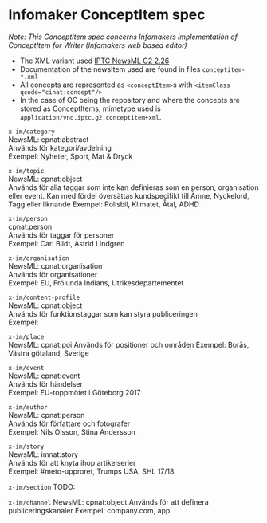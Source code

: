 # Infomaker ConceptItem spec
*Note: This ConceptItem spec concerns Infomakers implementation of ConceptItem for Writer (Infomakers web based editor)*

- The XML variant used [IPTC NewsML G2 2.26](https://iptc.org/standards/newsml-g2/)
- Documentation of the newsItem used are found in files `conceptitem-*.xml`
- All concepts are represented as `<conceptItem>`s with `<itemClass qcode="cinat:concept"/>`
- In the case of OC being the repository and where the concepts are stored as ConceptItems, mimetype used is `application/vnd.iptc.g2.conceptitem+xml`.

`x-im/category`  
NewsML: cpnat:abstract  
Används för kategori/avdelning  
Exempel: Nyheter, Sport, Mat & Dryck  

`x-im/topic`  
NewsML: cpnat:object  
Används för alla taggar som inte kan definieras som en person, organisation eller event. Kan med fördel översättas kundspecifikt till Ämne, Nyckelord, Tagg eller liknande 
Exempel: Polisbil, Klimatet, Åtal, ADHD 
	
`x-im/person`  
cpnat:person  
Används för taggar för personer  
Exempel: Carl Bildt, Astrid Lindgren  

`x-im/organisation`  
NewsML: cpnat:organisation  
Används för organisationer  
Exempel: EU, Frölunda Indians, Utrikesdepartementet  

`x-im/content-profile`  
NewsML: cpnat:object  
Används för funktionstaggar som kan styra publiceringen  
Exempel:  

`x-im/place`  
NewsML: cpnat:poi
Används för positioner och områden
Exempel: Borås, Västra götaland, Sverige  

`x-im/event`  
NewsML: cpnat:event  
Används för händelser  
Exempel: EU-toppmötet i Göteborg 2017  

`x-im/author`  
NewsML: cpnat:person  
Används för författare och fotografer  
Exempel: Nils Olsson, Stina Andersson  

`x-im/story`  
NewsML: imnat:story  
Används för att knyta ihop artikelserier  
Exempel: #meto-upproret, Trumps USA, SHL 17/18  

`x-im/section`
TODO:

`x-im/channel`
NewsML: cpnat:object
Används för att definera publiceringskanaler
Exempel: company.com, app
